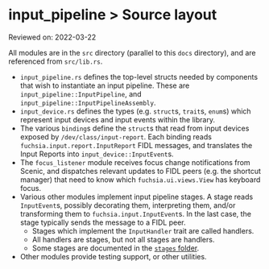 # input_pipeline > Source layout

Reviewed on: 2022-03-22

All modules are in the `src` directory (parallel to this `docs` directory), and are referenced from `src/lib.rs`.
* `input_pipeline.rs` defines the top-level structs needed by components that
  wish to instantiate an input pipeline. These are `input_pipeline::InputPipeline`,
  and `input_pipeline::InputPipelineAssembly`.
* `input_device.rs` defines the types (e.g. `struct`s, `trait`s, `enum`s) which
  represent input devices and input events within the library.
* The various `binding`s define the `struct`s that read from input devices exposed by
  `/dev/class/input-report`. Each binding reads `fuchsia.input.report.InputReport`
  FIDL messages, and translates the Input Reports into `input_device::InputEvent`s.
* The `focus_listener` module receives focus change notifications from Scenic, and
  dispatches relevant updates to FIDL peers (e.g. the shortcut manager) that need
  to know which `fuchsia.ui.views.View` has keyboard focus.
* Various other modules implement input pipeline stages. A stage reads `InputEvent`s,
  possibly decorating them, interpreting them, and/or transforming them to `fuchsia.input.InputEvent`s. In the last case, the stage typically sends the message to a FIDL peer.
  * Stages which implement the `InputHandler` trait are called handlers.
  * All handlers are stages, but not all stages are handlers.
  * Some stages are documented in the [`stages` folder](stages/).
* Other modules provide testing support, or other utilities.
